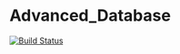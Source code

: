 # Advanced_Database

[![Build Status](http://34.247.93.243:8080/buildStatus/icon?job=NodeJSBookShopApp)](http://34.254.199.134:8080/job/NodeJSBookShopApp/)

